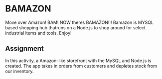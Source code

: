 # BAMAZON
Move over Amazon! BAM! NOW theres BAMAZON!!! Bamazon is MYSQL based shopping hub thatruns on a Node.js to shop around for select industrial items and tools. Enjoy! 

## Assignment 
In this activity, a Amazon-like storefront with the MySQL and Node.js is created. The app takes in orders from customers and depletes stock from our inventory.

